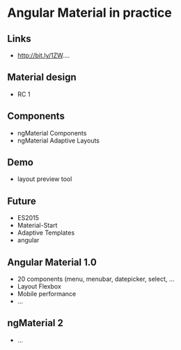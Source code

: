 # Angular Material in practice

## Links
* http://bit.ly/1ZW....

## Material design
* RC 1

## Components
* ngMaterial Components
* ngMaterial Adaptive Layouts

## Demo
* layout preview tool

## Future
* ES2015
* Material-Start
* Adaptive Templates
* angular

## Angular Material 1.0
* 20 components (menu, menubar, datepicker, select, ...
* Layout Flexbox
* Mobile performance
* ...

## ngMaterial 2
* ...
